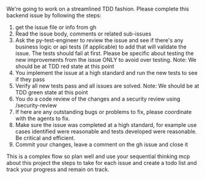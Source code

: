 We're going to work on a streamlined TDD fashion. Please complete this backend issue by following the steps:

1) get the issue file or info from gh
2) Read the issue body, comments or related sub-issues
4) Ask the py-test-engineer to review the issue and see if there's any business logic or api tests (if applicable) to add that will validate the issue. The tests should fail at first. Please be specific about testing the new improvements from the issue ONLY to avoid over testing.
Note: We should be at TDD red state at this point
5) You implement the issue at a high standard and run the new tests to see if they pass
6) Verify all new tests pass and all issues are solved. Note: We should be at TDD green state at this point
7) You do a code review of the changes and a security review using /security-review
8) If here are any outstanding bugs or problems to fix, please coordinate with the agents to fix.
9) Make sure the issue was completed at a high standard, for example use cases identified were reasonable and tests developed were reasonable. Be critical and efficient.
10) Commit your changes,  leave a comment on the gh issue and close it 

This is a  complex flow so plan well and use your sequential thinking mcp about this project the steps to take for each issue and create a todo list and track your progress and remain on track.